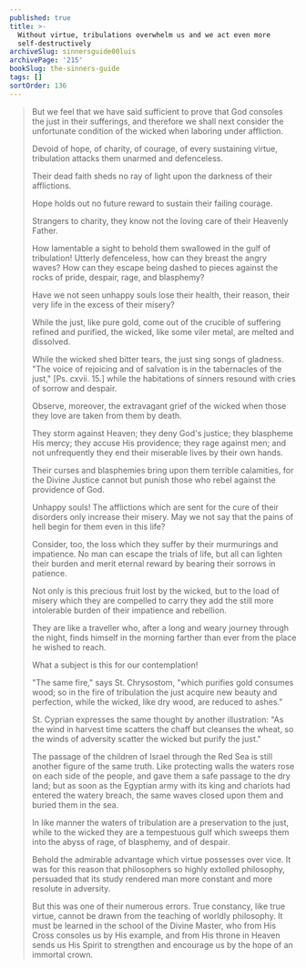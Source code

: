```yaml
---
published: true
title: >-
  Without virtue, tribulations overwhelm us and we act even more
  self-destructively
archiveSlug: sinnersguide00luis
archivePage: '215'
bookSlug: the-sinners-guide
tags: []
sortOrder: 136
---
```


> But we feel that we have said sufficient to prove that God consoles the just in their sufferings, and therefore we shall next consider the unfortunate condition of the wicked when laboring under affliction.
>
> Devoid of hope, of charity, of courage, of every sustaining virtue, tribulation attacks them unarmed and defenceless.
>
> Their dead faith sheds no ray of light upon the darkness of their afflictions.
>
> Hope holds out no future reward to sustain their failing courage.
>
> Strangers to charity, they know not the loving care of their Heavenly Father.
>
> How lamentable a sight to behold them swallowed in the gulf of tribulation! Utterly defenceless, how can they breast the angry waves? How can they escape being dashed to pieces against the rocks of pride, despair, rage, and blasphemy?
>
> Have we not seen unhappy souls lose their health, their reason, their very life in the excess of their misery?
>
> While the just, like pure gold, come out of the crucible of suffering refined and purified, the wicked, like some viler metal, are melted and dissolved.
>
> While the wicked shed bitter tears, the just sing songs of gladness. "The voice of rejoicing and of salvation is in the tabernacles of the just," [Ps. cxvii. 15.] while the habitations of sinners resound with cries of sorrow and despair.
>
> Observe, moreover, the extravagant grief of the wicked when those they love are taken from them by death.
>
> They storm against Heaven; they deny God's justice; they blaspheme His mercy; they accuse His providence; they rage against men; and not unfrequently they end their miserable lives by their own hands.
>
> Their curses and blasphemies bring upon them terrible calamities, for the Divine Justice cannot but punish those who rebel against the providence of God.
>
> Unhappy souls! The afflictions which are sent for the cure of their disorders only increase their misery. May we not say that the pains of hell begin for them even in this life?
>
> Consider, too, the loss which they suffer by their murmurings and impatience. No man can escape the trials of life, but all can lighten their burden and merit eternal reward by bearing their sorrows in patience.
>
> Not only is this precious fruit lost by the wicked, but to the load of misery which they are compelled to carry they add the still more intolerable burden of their impatience and rebellion.
>
> They are like a traveller who, after a long and weary journey through the night, finds himself in the morning farther than ever from the place he wished to reach.
>
> What a subject is this for our contemplation!
>
> "The same fire," says St. Chrysostom, "which purifies gold consumes wood; so in the fire of tribulation the just acquire new beauty and perfection, while the wicked, like dry wood, are reduced to ashes."
>
> St. Cyprian expresses the same thought by another illustration: "As the wind in harvest time scatters the chaff but cleanses the wheat, so the winds of adversity scatter the wicked but purify the just."
>
> The passage of the children of Israel through the Red Sea is still another figure of the same truth. Like protecting walls the waters rose on each side of the people, and gave them a safe passage to the dry land; but as soon as the Egyptian army with its king and chariots had entered the watery breach, the same waves closed upon them and buried them in the sea.
>
> In like manner the waters of tribulation are a preservation to the just, while to the wicked they are a tempestuous gulf which sweeps them into the abyss of rage, of blasphemy, and of despair.
>
> Behold the admirable advantage which virtue possesses over vice. It was for this reason that philosophers so highly extolled philosophy, persuaded that its study rendered man more constant and more resolute in adversity.
>
> But this was one of their numerous errors. True constancy, like true virtue, cannot be drawn from the teaching of worldly philosophy. It must be learned in the school of the Divine Master, who from His Cross consoles us by His example, and from His throne in Heaven sends us His Spirit to strengthen and encourage us by the hope of an immortal crown.
